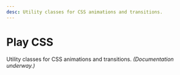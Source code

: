 ```yaml
---
desc: Utility classes for CSS animations and transitions.
---
```

# Play CSS

Utility classes for CSS animations and transitions. *(Documentation underway.)*